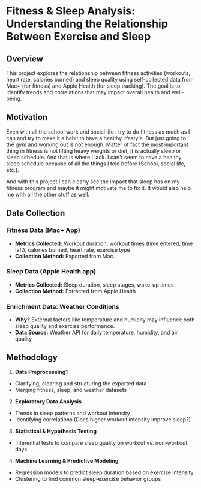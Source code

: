 # Fitness & Sleep Analysis: Understanding the Relationship Between Exercise and Sleep

## Overview
This project explores the relationship between fitness activities (workouts, heart rate, calories burned) and sleep quality using self-collected data from Mac+ (for fitness) and Apple Health (for sleep tracking). The goal is to identify trends and correlations that may impact overall health and well-being.

## Motivation
Even with all the school work and social life I try to do fitness as much as I can and try to make it a habit to have a healthy lifestyle. But just going to the gym and working out is not enough. Matter of fact the most important thing in fitness is not lifting heavy weights or diet, it is actually sleep or sleep schedule. And that is where I lack. I can't seem to have a healthy sleep schedule because of all the things I told before (School, social life, etc.). 

And with this project I can clearly see the impact that sleep has on my fitness program and maybe it might motivate me to fix it. It would also help me with all the other stuff as well.

## Data Collection

### Fitness Data (Mac+ App)
- **Metrics Collected:** Workout duration, workout times (time entered, time left), calories burned, heart rate, exercise type
- **Collection Method:** Exported from Mac+

### Sleep Data (Apple Health app)
- **Metrics Collected:** Sleep duration, sleep stages, wake-up times
- **Collection Method:** Extracted from Apple Health
  
### Enrichment Data: Weather Conditions
- **Why?** External factors like temperature and humidity may influence both sleep quality and exercise performance.
- **Data Source:** Weather API for daily temperature, humidity, and air quality
## Methodology
 1. **Data Preprocessing1**
- Clarifying, clearing and structuring the exported data
- Merging fitness, sleep, and weather datasets
 2. **Exploratory Data Analysis**
- Trends in sleep patterns and workout intensity
- Identifying correlations (Does higher workout intensity improve sleep?)
 3. **Statistical & Hypothesis Testing**
- Inferential tests to compare sleep quality on workout vs. non-workout days
 4. **Machine Learning & Predictive Modeling**
- Regression models to predict sleep duration based on exercise intensity
- Clustering to find common sleep-exercise behavior groups

